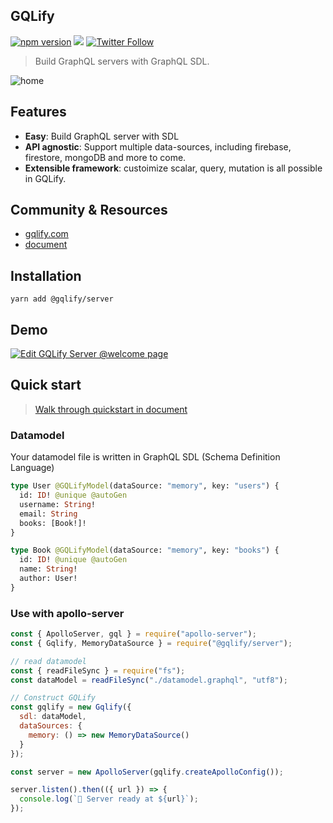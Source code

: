 ## GQLify
[![npm version](https://badge.fury.io/js/%40gqlify%2Fserver.svg)](https://badge.fury.io/js/%40gqlify%2Fserver)
[![](https://img.shields.io/gitter/room/nwjs/nw.js.svg)](https://gitter.im/Canner/gqlify?utm_source=share-link&utm_medium=link&utm_campaign=share-link)
[![Twitter Follow](https://img.shields.io/twitter/follow/cannerIO.svg?style=social&label=Follow)](https://twitter.com/cannerIO)

> Build GraphQL servers with GraphQL SDL.

![home](https://i.imgur.com/ojShV9s.png)

## Features
* **Easy**: Build GraphQL server with SDL
* **API agnostic**: Support multiple data-sources, including firebase, firestore, mongoDB and more to come.
* **Extensible framework**: custoimize scalar, query, mutation is all possible in GQLify.

## Community & Resources
* [gqlify.com](https://www.gqlify.com/)
* [document](https://www.gqlify.com/docs)

## Installation
``` console
yarn add @gqlify/server
```

## Demo
[![Edit GQLify Server @welcome page](https://codesandbox.io/static/img/play-codesandbox.svg)](https://codesandbox.io/s/p7wqo43zpx)

## Quick start
> [Walk through quickstart in document](https://www.gqlify.com/docs/quick-start)

### Datamodel
Your datamodel file is written in GraphQL SDL (Schema Definition Language)
```graphql
type User @GQLifyModel(dataSource: "memory", key: "users") {
  id: ID! @unique @autoGen
  username: String!
  email: String
  books: [Book!]!
}

type Book @GQLifyModel(dataSource: "memory", key: "books") {
  id: ID! @unique @autoGen
  name: String!
  author: User!
}
```

### Use with apollo-server
```js
const { ApolloServer, gql } = require("apollo-server");
const { Gqlify, MemoryDataSource } = require("@gqlify/server");

// read datamodel
const { readFileSync } = require("fs");
const dataModel = readFileSync("./datamodel.graphql", "utf8");

// Construct GQLify
const gqlify = new Gqlify({
  sdl: dataModel,
  dataSources: {
    memory: () => new MemoryDataSource()
  }
});

const server = new ApolloServer(gqlify.createApolloConfig());

server.listen().then(({ url }) => {
  console.log(`🚀 Server ready at ${url}`);
});
```

